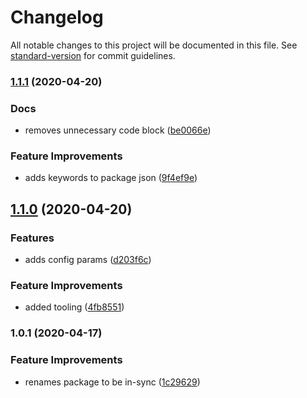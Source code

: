# Changelog

All notable changes to this project will be documented in this file. See [standard-version](https://github.com/conventional-changelog/standard-version) for commit guidelines.

### [1.1.1](https://github.com/talentplatforms/strapi-provider-upload-tp-minio/compare/v1.1.0...v1.1.1) (2020-04-20)


### Docs

* removes unnecessary code block ([be0066e](https://github.com/talentplatforms/strapi-provider-upload-tp-minio/commit/be0066e1c26ab012ecbec4e71386bfb5fd7a54fd))


### Feature Improvements

* adds keywords to package json ([9f4ef9e](https://github.com/talentplatforms/strapi-provider-upload-tp-minio/commit/9f4ef9e23b3451422f8ee3b715b1eabff6f1a0a5))

## [1.1.0](https://github.com/talentplatforms/strapi-provider-upload-tp-minio/compare/v1.0.1...v1.1.0) (2020-04-20)


### Features

* adds config params ([d203f6c](https://github.com/talentplatforms/strapi-provider-upload-tp-minio/commit/d203f6cf5a1c2fb5217bf9ccbcaa88a7824a02c9))


### Feature Improvements

* added tooling ([4fb8551](https://github.com/talentplatforms/strapi-provider-upload-tp-minio/commit/4fb85510b1544395db1ad18a854b6adb3fec0838))

### 1.0.1 (2020-04-17)


### Feature Improvements

* renames package to be in-sync ([1c29629](https://github.com/talentplatforms/strapi-provider-upload-tp-minio/commit/1c29629089420811307d066000463ab243dc25d4))
